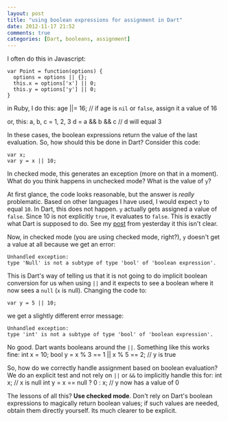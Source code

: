 ```yaml
---
layout: post
title: "using boolean expressions for assignment in Dart"
date: 2012-11-17 21:52
comments: true
categories: [Dart, booleans, assignment] 
---
```


I often do this in Javascript:

    var Point = function(options) {
      options = options || {};
      this.x = options['x'] || 0;
      this.y = options['y'] || 0;
    }

in Ruby, I do this:
    age ||= 16; // if age is `nil` or `false`, assign it a value of 16

or, this:
    a, b, c = 1, 2, 3
    d = a && b && c
    // d will equal 3

In these cases, the boolean expressions return the value of the last evaluation. So, how should this be done
in Dart? Consider this code:

    var x;
    var y = x || 10;

In checked mode, this generates an exception (more on that in a moment). What do you think happens in unchecked mode?  What
is the value of `y`?  

At first glance, the code looks reasonable, but the answer is _really_ problematic. Based on other languages I have used, I would expect `y` to equal `10`.
In Dart, this does not happen. `y` actually gets assigned a value of `false`. Since 10 is not explicitly `true`, it evaluates to 
`false`. This is exactly what Dart is supposed to do. See my [post](http://shailen.github.com/blog/2012/11/16/booleans-in-dart/) from yesterday it this isn't clear.

Now, in checked mode (you are using checked mode, right?), `y` doesn't get a value at all because we get an error:

    Unhandled exception:
    type 'Null' is not a subtype of type 'bool' of 'boolean expression'.

This is Dart's way of telling us that it is not going to do implicit boolean conversion for us when using `||` and it expects to see a boolean where it
now sees a `null` (`x` is null).  Changing the code to:

    var y = 5 || 10;

we get a slightly different error message:

    Unhandled exception:
    type 'int' is not a subtype of type 'bool' of 'boolean expression'.

No good. Dart wants booleans around the `||`. Something like this works fine:
    int x = 10;
    bool y = x % 3 == 1 || x % 5 == 2;
    // y is true

So, how do we correctly handle assignment based on boolean evaluation? We do an explicit test and not rely on `||` or `&&` to implicitly
handle this for:
    int x; // x is null
    int y = x == null ? 0 : x;
    // y now has a value of 0

The lessons of all this? **Use checked mode**. Don't rely on Dart's boolean expressions to magically return boolean values; if such values
are needed, obtain them directly yourself. Its much clearer to be explicit.






  
